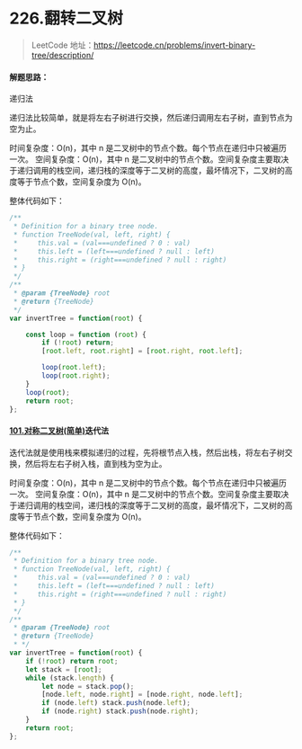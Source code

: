 # 226.翻转二叉树

> LeetCode 地址：https://leetcode.cn/problems/invert-binary-tree/description/

#### **解题思路：**

递归法

递归法比较简单，就是将左右子树进行交换，然后递归调用左右子树，直到节点为空为止。

时间复杂度：O(n)，其中 n 是二叉树中的节点个数。每个节点在递归中只被遍历一次。
空间复杂度：O(n)，其中 n 是二叉树中的节点个数。空间复杂度主要取决于递归调用的栈空间，递归栈的深度等于二叉树的高度，最坏情况下，二叉树的高度等于节点个数，空间复杂度为 O(n)。


整体代码如下：

```js
/**
 * Definition for a binary tree node.
 * function TreeNode(val, left, right) {
 *     this.val = (val===undefined ? 0 : val)
 *     this.left = (left===undefined ? null : left)
 *     this.right = (right===undefined ? null : right)
 * }
 */
/**
 * @param {TreeNode} root
 * @return {TreeNode}
 */
var invertTree = function(root) {

    const loop = function (root) {
        if (!root) return;
        [root.left, root.right] = [root.right, root.left];

        loop(root.left);
        loop(root.right);
    }         
    loop(root);
    return root;
};
```



#### [101.对称二叉树(简单)](https://github.com/Capactity/blog/blob/master/algorithm/二叉树/101-对称二叉树.md)迭代法

迭代法就是使用栈来模拟递归的过程，先将根节点入栈，然后出栈，将左右子树交换，然后将左右子树入栈，直到栈为空为止。

时间复杂度：O(n)，其中 n 是二叉树中的节点个数。每个节点在递归中只被遍历一次。
空间复杂度：O(n)，其中 n 是二叉树中的节点个数。空间复杂度主要取决于递归调用的栈空间，递归栈的深度等于二叉树的高度，最坏情况下，二叉树的高度等于节点个数，空间复杂度为 O(n)。

整体代码如下：

```js
/**
 * Definition for a binary tree node.
 * function TreeNode(val, left, right) {
 *     this.val = (val===undefined ? 0 : val)
 *     this.left = (left===undefined ? null : left)
 *     this.right = (right===undefined ? null : right)
 * }
 */
/**
 * @param {TreeNode} root
 * @return {TreeNode} 
 * */
var invertTree = function(root) {
    if (!root) return root;
    let stack = [root];
    while (stack.length) {
        let node = stack.pop();
        [node.left, node.right] = [node.right, node.left];
        if (node.left) stack.push(node.left);
        if (node.right) stack.push(node.right);
    }
    return root;
};

```


